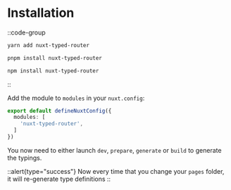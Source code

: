 
# Installation


::code-group
```bash [yarn]
yarn add nuxt-typed-router
```
```bash [pnpm]
pnpm install nuxt-typed-router
```
```bash [npm]
npm install nuxt-typed-router
```
::

Add the module to `modules` in your `nuxt.config`:

```ts [nuxt.config.ts]
export default defineNuxtConfig({
  modules: [
    'nuxt-typed-router',
  ]
})
```

You now need to either launch `dev`, `prepare`, `generate` or `build` to generate the typings.

::alert{type="success"}
Now every time that you change your `pages` folder, it will re-generate type definitions
::
